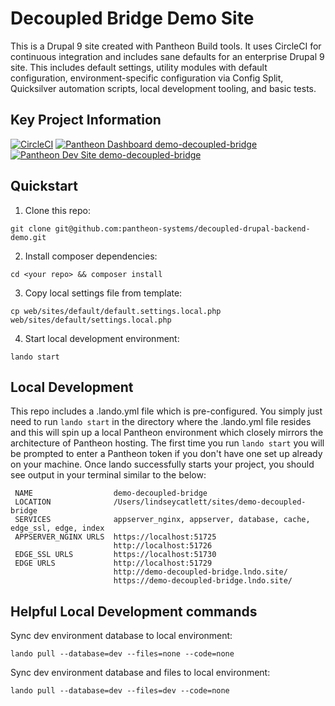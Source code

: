 # Decoupled Bridge Demo Site

This is a Drupal 9 site created with Pantheon Build tools. It uses CircleCI for continuous integration and includes sane defaults for an enterprise Drupal 9 site. This includes default settings, utility modules with default configuration, environment-specific configuration via Config Split, Quicksilver automation scripts, local development tooling, and basic tests.

## Key Project Information

[![CircleCI](https://circleci.com/gh/pantheon-systems/decoupled-drupal-backend-demo.svg?style=shield)](https://circleci.com/gh/pantheon-systems/decoupled-drupal-backend-demo)
[![Pantheon Dashboard demo-decoupled-bridge](https://img.shields.io/badge/dashboard-demo_decoupled_bridge-yellow.svg)](https://dashboard.pantheon.io/sites/012f039b-c885-4391-a277-1968da264cae#dev/code)
[![Pantheon Dev Site demo-decoupled-bridge](https://img.shields.io/badge/site-demo_decoupled_bridge-blue.svg)](http://dev-demo-decoupled-bridge.pantheonsite.io/)


## Quickstart
1. Clone this repo: 
```
git clone git@github.com:pantheon-systems/decoupled-drupal-backend-demo.git
```
2. Install composer dependencies:
```
cd <your repo> && composer install
```
3. Copy local settings file from template: 
```
cp web/sites/default/default.settings.local.php web/sites/default/settings.local.php
```
4. Start local development environment:
```
lando start
```


## Local Development
This repo includes a .lando.yml file which is pre-configured. You simply just need to run `lando start` in the directory where the .lando.yml file resides and this will spin up a local Pantheon environment which closely mirrors the architecture of Pantheon hosting. The first time you run `lando start` you will be prompted to enter a Pantheon token if you don't have one set up already on your machine. Once lando successfully starts your project, you should see output in your terminal similar to the below:

```
 NAME                  demo-decoupled-bridge
 LOCATION              /Users/lindseycatlett/sites/demo-decoupled-bridge
 SERVICES              appserver_nginx, appserver, database, cache, edge_ssl, edge, index
 APPSERVER_NGINX URLS  https://localhost:51725
                       http://localhost:51726
 EDGE_SSL URLS         https://localhost:51730
 EDGE URLS             http://localhost:51729
                       http://demo-decoupled-bridge.lndo.site/
                       https://demo-decoupled-bridge.lndo.site/
```


## Helpful Local Development commands
Sync dev environment database to local environment:
```
lando pull --database=dev --files=none --code=none
```


Sync dev environment database and files to local environment:
```
lando pull --database=dev --files=dev --code=none
```




